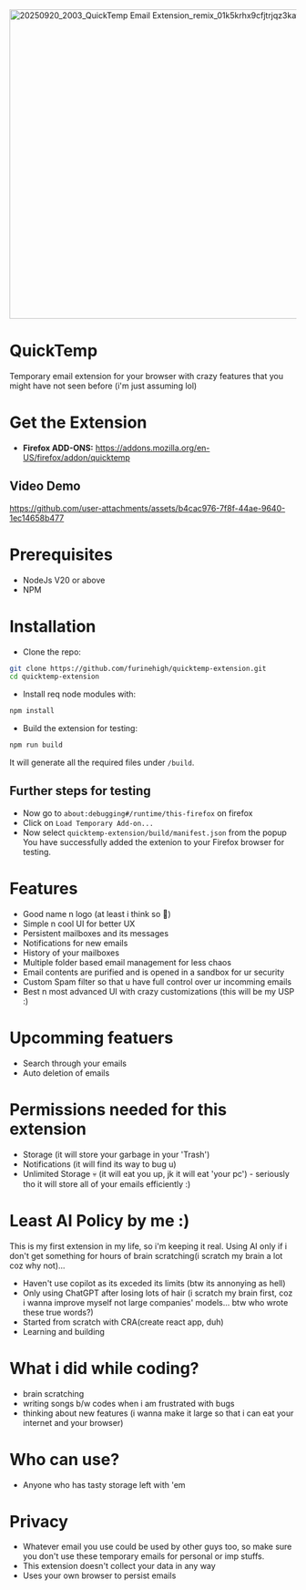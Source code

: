 <img width="1536" height="543" alt="20250920_2003_QuickTemp Email Extension_remix_01k5krhx9cfjtrjqz3kaf1dtea (1)" src="https://github.com/user-attachments/assets/963631ea-4616-4fbd-9f5d-09cb3370d498" />

# QuickTemp
Temporary email extension for your browser with crazy features that you might have not seen before (i'm just assuming lol)

# Get the Extension
- **Firefox ADD-ONS:** https://addons.mozilla.org/en-US/firefox/addon/quicktemp

## Video Demo


https://github.com/user-attachments/assets/b4cac976-7f8f-44ae-9640-1ec14658b477



# Prerequisites
- NodeJs V20 or above
- NPM

# Installation
- Clone the repo:
```bash
git clone https://github.com/furinehigh/quicktemp-extension.git
cd quicktemp-extension
```
- Install req node modules with:
```bash
npm install
```
- Build the extension for testing:
```bash
npm run build
```
It will generate all the required files under `/build`.

## Further steps for testing
- Now go to `about:debugging#/runtime/this-firefox` on firefox
- Click on `Load Temporary Add-on...` 
- Now select `quicktemp-extension/build/manifest.json` from the popup
You have successfully added the extenion to your Firefox browser for testing.

# Features
- Good name n logo (at least i think so 👀)
- Simple n cool UI for better UX
- Persistent mailboxes and its messages
- Notifications for new emails
- History of your mailboxes
- Multiple folder based email management for less chaos 
- Email contents are purified and is opened in a sandbox for ur security
- Custom Spam filter so that u have full control over ur incomming emails
- Best n most advanced UI with crazy customizations (this will be my USP :)

# Upcomming featuers
- Search through your emails
- Auto deletion of emails

# Permissions needed for this extension
- Storage (it will store your garbage in your 'Trash')
- Notifications (it will find its way to bug u)
- Unlimited Storage 💀 (it will eat you up, jk it will eat 'your pc') -  seriously tho it will store all of your emails efficiently  :)


# Least AI Policy by me :)
This is my first extension in my life, so i'm keeping it real. Using AI only if i don't get something for hours of brain scratching(i scratch my brain a lot coz why not)...
- Haven't use copilot as its exceded its limits (btw its annonying as hell)
- Only using ChatGPT after losing lots of hair (i scratch my brain first, coz i wanna improve myself not large companies' models... btw who wrote these true words?)
- Started from scratch with CRA(create react app, duh)
- Learning and building

# What i did while coding?
- brain scratching
- writing songs b/w codes when i am frustrated with bugs
- thinking about new features (i wanna make it large so that i can eat your internet and your browser)

# Who can use?
- Anyone who has tasty storage left with 'em

# Privacy
- Whatever email you use could be used by other guys too, so make sure you don't use these temporary emails for personal or imp stuffs.
- This extension doesn't collect your data in any way
- Uses your own browser to persist emails
